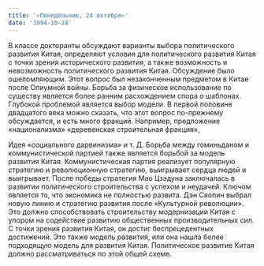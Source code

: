 ```yaml
---
title: '«Понедельник, 24 октября»'
date: '1994-10-24'
---
```


В классе докторанты обсуждают варианты выбора политического развития Китая, определяют условия для политического развития Китая с точки зрения исторического развития, а также возможность и невозможность политического развития Китая. Обсуждение было ошеломляющим. Этот вопрос был незаконченным предметом в Китае после Опиумной войны. Борьба за физическое использование по существу является более ранним расхождением спора о шаблонах. Глубокой проблемой является выбор модели. В первой половине двадцатого века можно сказать, что этот вопрос по-прежнему обсуждается, и есть много фракций. Например, предложение «национализма» «деревенская строительная фракция»,

Идея «социального дарвинизма» и т. Д. Борьба между гоминьданом и коммунистической партией также является борьбой за модель развития Китая. Коммунистическая партия реализует популярную стратегию и революционную стратегию, выигрывает сердца людей и выигрывает. После победы стратегия Мао Цзэдуна заключалась в развитии политического строительства с успехом и неудачей. Ключом является то, что экономика не полностью развита. Дэн Сяопин выбрал новую линию и стратегию развития после «Культурной революции». Это должно способствовать строительству модернизации Китая с упором на содействие развитию общественных производительных сил. С точки зрения развития Китая, он достиг беспрецедентных достижений. Это также модель развития, или она нашла более подходящую модель для развития Китая. Политическое развитие Китая должно рассматриваться по этой общей схеме.

